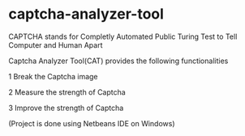 # captcha-analyzer-tool
CAPTCHA stands for Completly Automated Public Turing Test to Tell Computer 
and Human Apart

Captcha Analyzer Tool(CAT) provides the following functionalities

1 Break the Captcha image

2 Measure the strength of Captcha

3 Improve the strength of Captcha


(Project is done using Netbeans IDE on Windows)
